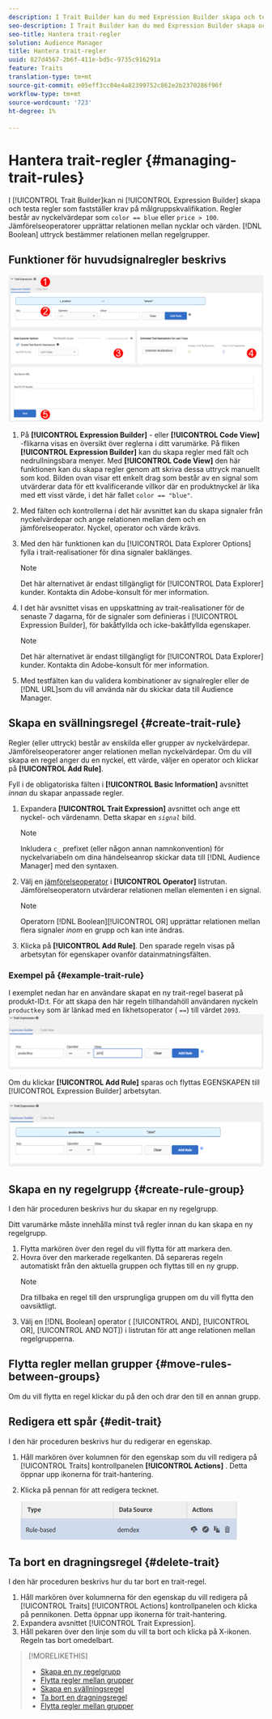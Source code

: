 ```yaml
---
description: I Trait Builder kan du med Expression Builder skapa och testa regler som fastställer krav för målgruppskvalifikation. Regler består av nyckelvärdepar som "color == blue" eller "price > 100". Jämförelseoperatorer upprättar relationen mellan nycklar och värden. Booleska uttryck bestämmer relationen mellan regelgrupper.
seo-description: I Trait Builder kan du med Expression Builder skapa och testa regler som fastställer krav för målgruppskvalifikation. Regler består av nyckelvärdepar som "color == blue" eller "price > 100". Jämförelseoperatorer upprättar relationen mellan nycklar och värden. Booleska uttryck bestämmer relationen mellan regelgrupper.
seo-title: Hantera trait-regler
solution: Audience Manager
title: Hantera trait-regler
uuid: 827d4567-2b6f-411e-bd5c-9735c916291a
feature: Traits
translation-type: tm+mt
source-git-commit: e05eff3cc04e4a82399752c862e2b2370286f96f
workflow-type: tm+mt
source-wordcount: '723'
ht-degree: 1%

---
```



# Hantera trait-regler {#managing-trait-rules}

I [!UICONTROL Trait Builder]kan ni [!UICONTROL Expression Builder] skapa och testa regler som fastställer krav på målgruppskvalifikation. Regler består av nyckelvärdepar som `color == blue` eller `price > 100`. Jämförelseoperatorer upprättar relationen mellan nycklar och värden. [!DNL Boolean] uttryck bestämmer relationen mellan regelgrupper.

<!-- c_tb_rules.xml -->

## Funktioner för huvudsignalregler beskrivs

![](assets/manage-trait-rules.png)

1. På **[!UICONTROL Expression Builder]** - eller **[!UICONTROL Code View]** -flikarna visas en översikt över reglerna i ditt varumärke. På fliken **[!UICONTROL Expression Builder]** kan du skapa regler med fält och nedrullningsbara menyer. Med **[!UICONTROL Code View]** den här funktionen kan du skapa regler genom att skriva dessa uttryck manuellt som kod. Bilden ovan visar ett enkelt drag som består av en signal som utvärderar data för ett kvalificerande villkor där en produktnyckel är lika med ett visst värde, i det här fallet `color == "blue"`.

1. Med fälten och kontrollerna i det här avsnittet kan du skapa signaler från nyckelvärdepar och ange relationen mellan dem och en jämförelseoperator. Nyckel, operator och värde krävs.
1. Med den här funktionen kan du [!UICONTROL Data Explorer Options] fylla i trait-realisationer för dina signaler baklänges.
   >[!NOTE]
   >
   >Det här alternativet är endast tillgängligt för [!UICONTROL Data Explorer] kunder. Kontakta din Adobe-konsult för mer information.
1. I det här avsnittet visas en uppskattning av trait-realisationer för de senaste 7 dagarna, för de signaler som definieras i [!UICONTROL Expression Builder], för bakåtfyllda och icke-bakåtfyllda egenskaper.
   >[!NOTE]
   >
   >Det här alternativet är endast tillgängligt för [!UICONTROL Data Explorer] kunder. Kontakta din Adobe-konsult för mer information.
1. Med testfälten kan du validera kombinationer av signalregler eller de [!DNL URL]som du vill använda när du skickar data till Audience Manager.

## Skapa en svällningsregel {#create-trait-rule}

Regler (eller uttryck) består av enskilda eller grupper av nyckelvärdepar. Jämförelseoperatorer anger relationen mellan nyckelvärdepar. Om du vill skapa en regel anger du en nyckel, ett värde, väljer en operator och klickar på **[!UICONTROL Add Rule]**.

<!-- t_tb_create_rules.xml -->

Fyll i de obligatoriska fälten i **[!UICONTROL Basic Information]** avsnittet *innan* du skapar anpassade regler.

1. Expandera **[!UICONTROL Trait Expression]** avsnittet och ange ett nyckel- och värdenamn. Detta skapar en *`signal`* bild.
   >[!NOTE]
   >
   >Inkludera `c_` prefixet (eller någon annan namnkonvention) för nyckelvariabeln om dina händelseanrop skickar data till [!DNL Audience Manager] med den syntaxen.
1. Välj en [jämförelseoperator](../../features/traits/trait-comparison-operators.md) i **[!UICONTROL Operator]** listrutan. Jämförelseoperatorn utvärderar relationen mellan elementen i en signal.
   >[!NOTE]
   >
   >Operatorn [!DNL Boolean][!UICONTROL OR] upprättar relationen mellan flera signaler *inom* en grupp och kan inte ändras.
1. Klicka på **[!UICONTROL Add Rule]**. Den sparade regeln visas på arbetsytan för egenskaper ovanför datainmatningsfälten.

### Exempel på {#example-trait-rule}

I exemplet nedan har en användare skapat en ny trait-regel baserat på produkt-ID:t. För att skapa den här regeln tillhandahöll användaren nyckeln `productkey` som är länkad med en likhetsoperator ( `==`) till värdet `2093`.
![](assets/tb_sample_rule1.png)

Om du klickar **[!UICONTROL Add Rule]** sparas och flyttas EGENSKAPEN till [!UICONTROL Expression Builder] arbetsytan.

![](assets/tb_sample_rule2.png)

## Skapa en ny regelgrupp {#create-rule-group}

I den här proceduren beskrivs hur du skapar en ny regelgrupp.

<!-- t_tb_new_rule_group.xml -->

Ditt varumärke måste innehålla minst två regler innan du kan skapa en ny regelgrupp.

1. Flytta markören över den regel du vill flytta för att markera den.
1. Hovra över den markerade regelkanten.
Då separeras regeln automatiskt från den aktuella gruppen och flyttas till en ny grupp.
   >[!NOTE]
   >
   >Dra tillbaka en regel till den ursprungliga gruppen om du vill flytta den oavsiktligt.
1. Välj en [!DNL Boolean] operator ( [!UICONTROL AND], [!UICONTROL OR], [!UICONTROL AND NOT]) i listrutan för att ange relationen mellan regelgrupperna.

## Flytta regler mellan grupper {#move-rules-between-groups}

Om du vill flytta en regel klickar du på den och drar den till en annan grupp.

## Redigera ett spår {#edit-trait}

I den här proceduren beskrivs hur du redigerar en egenskap.

<!-- t_tb_edit.xml -->

1. Håll markören över kolumnen för den egenskap som du vill redigera på [!UICONTROL Traits] kontrollpanelen **[!UICONTROL Actions]** . Detta öppnar upp ikonerna för trait-hantering.
1. Klicka på pennan för att redigera tecknet.

   ![](assets/tb_edit_trait.png)

## Ta bort en dragningsregel {#delete-trait}

I den här proceduren beskrivs hur du tar bort en trait-regel.

<!-- t_tb_delete_rule.xml -->

1. Håll markören över kolumnerna för den egenskap du vill redigera på [!UICONTROL Traits] [!UICONTROL Actions] kontrollpanelen och klicka på pennikonen. Detta öppnar upp ikonerna för trait-hantering.
1. Expandera avsnittet [!UICONTROL Trait Expression].
1. Håll pekaren över den linje som du vill ta bort och klicka på X-ikonen. Regeln tas bort omedelbart.

>[!MORELIKETHIS]
>
>* [Skapa en ny regelgrupp](../../features/traits/manage-trait-rules.md#create-rule-group)
>* [Flytta regler mellan grupper](../../features/traits/manage-trait-rules.md#move-rules-between-groups)
>* [Skapa en svällningsregel](../../features/traits/manage-trait-rules.md#create-trait-rule)
>* [Ta bort en dragningsregel](../../features/traits/manage-trait-rules.md#delete-trait)
>* [Flytta regler mellan grupper](../../features/traits/manage-trait-rules.md#move-rules-between-groups)

